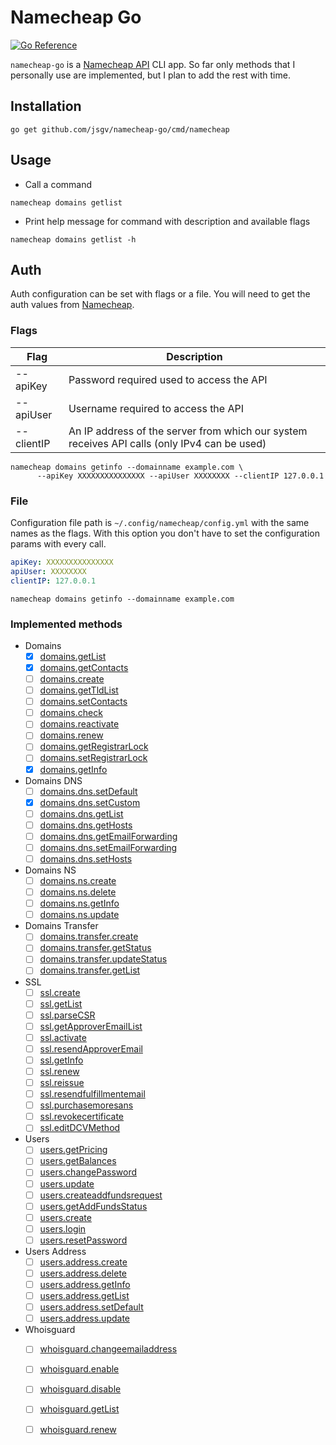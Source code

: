 # Namecheap Go

[![Go Reference](https://pkg.go.dev/badge/github.com/jsgv/namecheap-go.svg)](https://pkg.go.dev/github.com/jsgv/namecheap-go)

`namecheap-go` is a [Namecheap API](https://www.namecheap.com/support/api/methods/) CLI app. 
So far only methods that I personally use are implemented, but I plan to add the rest with time.


## Installation
```
go get github.com/jsgv/namecheap-go/cmd/namecheap
```

## Usage

* Call a command

`namecheap domains getlist`

* Print help message for command with description and available flags

`namecheap domains getlist -h`

## Auth
Auth configuration can be set with flags or a file.
You will need to get the auth values from [Namecheap](https://www.namecheap.com/support/api/intro/).

### Flags
| Flag | Description |
| ---- | ----------- |
| --apiKey | Password required used to access the API | 
| --apiUser | Username required to access the API |
| --clientIP | An IP address of the server from which our system receives API calls (only IPv4 can be used) |

```
namecheap domains getinfo --domainname example.com \
      --apiKey XXXXXXXXXXXXXXX --apiUser XXXXXXXX --clientIP 127.0.0.1
```

### File
Configuration file path is `~/.config/namecheap/config.yml` with the same names as the flags. 
With this option you don't have to set the configuration params with every call.

```yml
apiKey: XXXXXXXXXXXXXXX 
apiUser: XXXXXXXX
clientIP: 127.0.0.1
```

`namecheap domains getinfo --domainname example.com`

### Implemented methods

* Domains
    * [x] [domains.getList](https://www.namecheap.com/support/api/methods/domains/get-list/) 
    * [x] [domains.getContacts](https://www.namecheap.com/support/api/methods/domains/get-contacts/) 
    * [ ] [domains.create](https://www.namecheap.com/support/api/methods/domains/create/) 
    * [ ] [domains.getTldList](https://www.namecheap.com/support/api/methods/domains/get-tld-list/) 
    * [ ] [domains.setContacts](https://www.namecheap.com/support/api/methods/domains/set-contacts/) 
    * [ ] [domains.check](https://www.namecheap.com/support/api/methods/domains/check/) 
    * [ ] [domains.reactivate](https://www.namecheap.com/support/api/methods/domains/reactivate/) 
    * [ ] [domains.renew](https://www.namecheap.com/support/api/methods/domains/renew/) 
    * [ ] [domains.getRegistrarLock](https://www.namecheap.com/support/api/methods/domains/get-registrar-lock/) 
    * [ ] [domains.setRegistrarLock](https://www.namecheap.com/support/api/methods/domains/set-registrar-lock/) 
    * [x] [domains.getInfo](https://www.namecheap.com/support/api/methods/domains/get-info/) 
* Domains DNS
    * [ ] [domains.dns.setDefault](https://www.namecheap.com/support/api/methods/domains-dns/set-default/) 
    * [x] [domains.dns.setCustom](https://www.namecheap.com/support/api/methods/domains-dns/set-custom/) 
    * [ ] [domains.dns.getList](https://www.namecheap.com/support/api/methods/domains-dns/get-list/) 
    * [ ] [domains.dns.getHosts](https://www.namecheap.com/support/api/methods/domains-dns/get-hosts/) 
    * [ ] [domains.dns.getEmailForwarding](https://www.namecheap.com/support/api/methods/domains-dns/get-email-forwarding/) 
    * [ ] [domains.dns.setEmailForwarding](https://www.namecheap.com/support/api/methods/domains-dns/set-email-forwarding/) 
    * [ ] [domains.dns.setHosts](https://www.namecheap.com/support/api/methods/domains-dns/set-hosts/) 
* Domains NS
    * [ ] [domains.ns.create](https://www.namecheap.com/support/api/methods/domains-ns/create/) 
    * [ ] [domains.ns.delete](https://www.namecheap.com/support/api/methods/domains-ns/delete/) 
    * [ ] [domains.ns.getInfo](https://www.namecheap.com/support/api/methods/domains-ns/getinfo/) 
    * [ ] [domains.ns.update](https://www.namecheap.com/support/api/methods/domains-ns/update/) 
* Domains Transfer
    * [ ] [domains.transfer.create](https://www.namecheap.com/support/api/methods/domains-transfer/create/) 
    * [ ] [domains.transfer.getStatus](https://www.namecheap.com/support/api/methods/domains-transfer/get-status/) 
    * [ ] [domains.transfer.updateStatus](https://www.namecheap.com/support/api/methods/domains-transfer/update-status/) 
    * [ ] [domains.transfer.getList](https://www.namecheap.com/support/api/methods/domains-transfer/get-list/) 
* SSL
    * [ ] [ssl.create](https://www.namecheap.com/support/api/methods/ssl/create/) 
    * [ ] [ssl.getList](https://www.namecheap.com/support/api/methods/ssl/get-list/) 
    * [ ] [ssl.parseCSR](https://www.namecheap.com/support/api/methods/ssl/parse-csr/) 
    * [ ] [ssl.getApproverEmailList](https://www.namecheap.com/support/api/methods/ssl/get-approver-email-list/) 
    * [ ] [ssl.activate](https://www.namecheap.com/support/api/methods/ssl/activate/) 
    * [ ] [ssl.resendApproverEmail](https://www.namecheap.com/support/api/methods/ssl/resend-approver-email/) 
    * [ ] [ssl.getInfo](https://www.namecheap.com/support/api/methods/ssl/get-info/) 
    * [ ] [ssl.renew](https://www.namecheap.com/support/api/methods/ssl/renew/) 
    * [ ] [ssl.reissue](https://www.namecheap.com/support/api/methods/ssl/reissue/) 
    * [ ] [ssl.resendfulfillmentemail](https://www.namecheap.com/support/api/methods/ssl/resend-fulfillment-email/) 
    * [ ] [ssl.purchasemoresans](https://www.namecheap.com/support/api/methods/ssl/purchasemoresans/) 
    * [ ] [ssl.revokecertificate](https://www.namecheap.com/support/api/methods/ssl/revokecertificate/) 
    * [ ] [ssl.editDCVMethod](https://www.namecheap.com/support/api/methods/ssl/editdcvmethod/) 
* Users
    * [ ] [users.getPricing](https://www.namecheap.com/support/api/methods/users/get-pricing/) 
    * [ ] [users.getBalances](https://www.namecheap.com/support/api/methods/users/get-balances/) 
    * [ ] [users.changePassword](https://www.namecheap.com/support/api/methods/users/change-password/) 
    * [ ] [users.update](https://www.namecheap.com/support/api/methods/users/update/) 
    * [ ] [users.createaddfundsrequest](https://www.namecheap.com/support/api/methods/users/create-add-funds-request/) 
    * [ ] [users.getAddFundsStatus](https://www.namecheap.com/support/api/methods/users/get-add-funds-status/) 
    * [ ] [users.create](https://www.namecheap.com/support/api/methods/users/create/) 
    * [ ] [users.login](https://www.namecheap.com/support/api/methods/users/login/) 
    * [ ] [users.resetPassword](https://www.namecheap.com/support/api/methods/users/reset-password/) 
* Users Address
    * [ ] [users.address.create](https://www.namecheap.com/support/api/methods/users-address/create/) 
    * [ ] [users.address.delete](https://www.namecheap.com/support/api/methods/users-address/delete/) 
    * [ ] [users.address.getInfo](https://www.namecheap.com/support/api/methods/users-address/get-info/) 
    * [ ] [users.address.getList](https://www.namecheap.com/support/api/methods/users-address/get-list/) 
    * [ ] [users.address.setDefault](https://www.namecheap.com/support/api/methods/users-address/set-default/) 
    * [ ] [users.address.update](https://www.namecheap.com/support/api/methods/users-address/update/) 
* Whoisguard
    * [ ] [whoisguard.changeemailaddress](https://www.namecheap.com/support/api/methods/whoisguard/change-email-address/) 
    * [ ] [whoisguard.enable](https://www.namecheap.com/support/api/methods/whoisguard/enable/) 
    * [ ] [whoisguard.disable](https://www.namecheap.com/support/api/methods/whoisguard/disable/) 
    * [ ] [whoisguard.getList](https://www.namecheap.com/support/api/methods/whoisguard/getlist/) 
    * [ ] [whoisguard.renew](https://www.namecheap.com/support/api/methods/whoisguard/renew/) 


